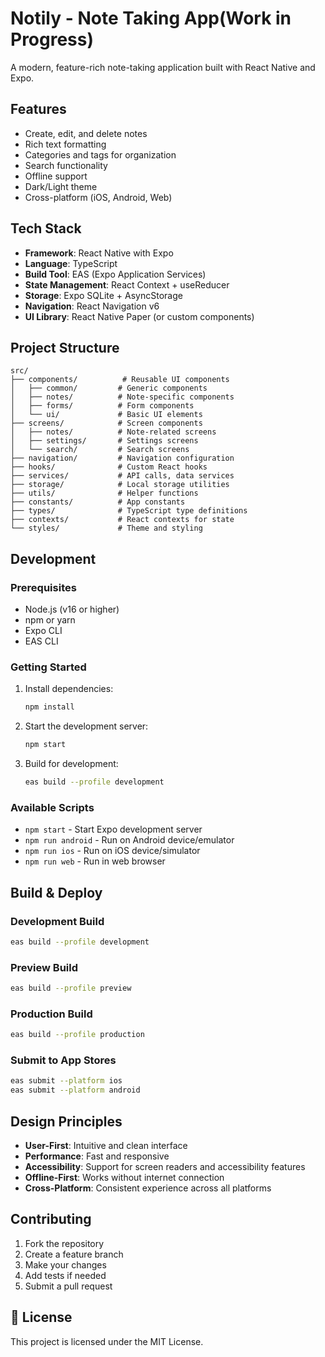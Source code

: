 # Notily - Note Taking App(Work in Progress)

A modern, feature-rich note-taking application built with React Native and Expo.

##  Features

- Create, edit, and delete notes
- Rich text formatting
- Categories and tags for organization
- Search functionality
- Offline support
- Dark/Light theme
- Cross-platform (iOS, Android, Web)

##  Tech Stack

- **Framework**: React Native with Expo
- **Language**: TypeScript
- **Build Tool**: EAS (Expo Application Services)
- **State Management**: React Context + useReducer
- **Storage**: Expo SQLite + AsyncStorage
- **Navigation**: React Navigation v6
- **UI Library**: React Native Paper (or custom components)

##  Project Structure

```
src/
├── components/          # Reusable UI components
│   ├── common/         # Generic components
│   ├── notes/          # Note-specific components
│   ├── forms/          # Form components
│   └── ui/             # Basic UI elements
├── screens/            # Screen components
│   ├── notes/          # Note-related screens
│   ├── settings/       # Settings screens
│   └── search/         # Search screens
├── navigation/         # Navigation configuration
├── hooks/              # Custom React hooks
├── services/           # API calls, data services
├── storage/            # Local storage utilities
├── utils/              # Helper functions
├── constants/          # App constants
├── types/              # TypeScript type definitions
├── contexts/           # React contexts for state
└── styles/             # Theme and styling
```

##  Development

### Prerequisites

- Node.js (v16 or higher)
- npm or yarn
- Expo CLI
- EAS CLI

### Getting Started

1. Install dependencies:
   ```bash
   npm install
   ```

2. Start the development server:
   ```bash
   npm start
   ```

3. Build for development:
   ```bash
   eas build --profile development
   ```

### Available Scripts

- `npm start` - Start Expo development server
- `npm run android` - Run on Android device/emulator
- `npm run ios` - Run on iOS device/simulator
- `npm run web` - Run in web browser

##  Build & Deploy

### Development Build
```bash
eas build --profile development
```

### Preview Build
```bash
eas build --profile preview
```

### Production Build
```bash
eas build --profile production
```

### Submit to App Stores
```bash
eas submit --platform ios
eas submit --platform android
```

##  Design Principles

- **User-First**: Intuitive and clean interface
- **Performance**: Fast and responsive
- **Accessibility**: Support for screen readers and accessibility features
- **Offline-First**: Works without internet connection
- **Cross-Platform**: Consistent experience across all platforms

##  Contributing

1. Fork the repository
2. Create a feature branch
3. Make your changes
4. Add tests if needed
5. Submit a pull request

## 📄 License

This project is licensed under the MIT License.
